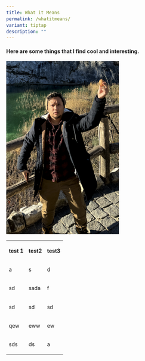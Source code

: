 ```yaml
---
title: What it Means
permalink: /whatitmeans/
variant: tiptap
description: ""
---
```

<h4>Here are some things that I find cool and interesting.</h4>
<p></p>
<div class="isomer-image-wrapper">
<img style="width: 60%;" height="auto" width="100%" alt="a man with an egg" src="/images/Cool things/Screenshot_2024_06_11_at_11_44_20_AM.png">
</div>
<table style="minWidth: 75px">
<colgroup>
<col>
<col>
<col>
</colgroup>
<tbody>
<tr>
<th rowspan="1" colspan="1">
<p>test 1</p>
</th>
<th rowspan="1" colspan="1">
<p>test2</p>
</th>
<th rowspan="1" colspan="1">
<p>test3</p>
</th>
</tr>
<tr>
<td rowspan="1" colspan="1">
<p>a</p>
</td>
<td rowspan="1" colspan="1">
<p>s</p>
</td>
<td rowspan="1" colspan="1">
<p>d</p>
</td>
</tr>
<tr>
<td rowspan="1" colspan="1">
<p>sd</p>
</td>
<td rowspan="1" colspan="1">
<p>sada</p>
</td>
<td rowspan="1" colspan="1">
<p>f</p>
</td>
</tr>
<tr>
<td rowspan="1" colspan="1">
<p>sd</p>
</td>
<td rowspan="1" colspan="1">
<p>sd</p>
</td>
<td rowspan="1" colspan="1">
<p>sd</p>
</td>
</tr>
<tr>
<td rowspan="1" colspan="1">
<p>qew</p>
</td>
<td rowspan="1" colspan="1">
<p>eww</p>
</td>
<td rowspan="1" colspan="1">
<p>ew</p>
</td>
</tr>
<tr>
<td rowspan="1" colspan="1">
<p>sds</p>
</td>
<td rowspan="1" colspan="1">
<p>ds</p>
</td>
<td rowspan="1" colspan="1">
<p>a</p>
</td>
</tr>
</tbody>
</table>
<p></p>
